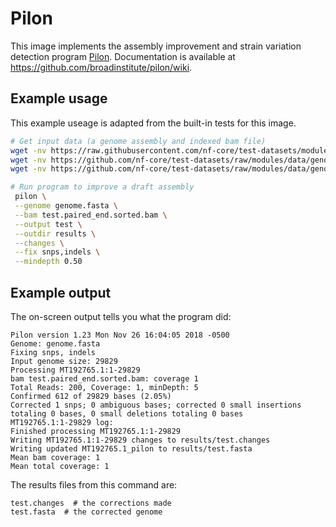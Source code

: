 # Pilon

This image implements the assembly improvement and strain variation detection program [Pilon](https://github.com/broadinstitute/pilon).
Documentation is available at https://github.com/broadinstitute/pilon/wiki. 

## Example usage
This example useage is adapted from the built-in tests for this image.

```bash
# Get input data (a genome assembly and indexed bam file)
wget -nv https://raw.githubusercontent.com/nf-core/test-datasets/modules/data/genomics/sarscov2/genome/genome.fasta
wget -nv https://github.com/nf-core/test-datasets/raw/modules/data/genomics/sarscov2/illumina/bam/test.paired_end.sorted.bam
wget -nv https://github.com/nf-core/test-datasets/raw/modules/data/genomics/sarscov2/illumina/bam/test.paired_end.sorted.bam.bai

# Run program to improve a draft assembly
 pilon \
 --genome genome.fasta \
 --bam test.paired_end.sorted.bam \
 --output test \
 --outdir results \
 --changes \
 --fix snps,indels \
 --mindepth 0.50
```

## Example output

The on-screen output tells you what the program did:
```
Pilon version 1.23 Mon Nov 26 16:04:05 2018 -0500
Genome: genome.fasta
Fixing snps, indels
Input genome size: 29829
Processing MT192765.1:1-29829
bam test.paired_end.sorted.bam: coverage 1
Total Reads: 200, Coverage: 1, minDepth: 5
Confirmed 612 of 29829 bases (2.05%)
Corrected 1 snps; 0 ambiguous bases; corrected 0 small insertions totaling 0 bases, 0 small deletions totaling 0 bases
MT192765.1:1-29829 log:
Finished processing MT192765.1:1-29829
Writing MT192765.1:1-29829 changes to results/test.changes
Writing updated MT192765.1_pilon to results/test.fasta
Mean bam coverage: 1
Mean total coverage: 1
```
The results files from this command are:
```
test.changes  # the corrections made
test.fasta  # the corrected genome
```
